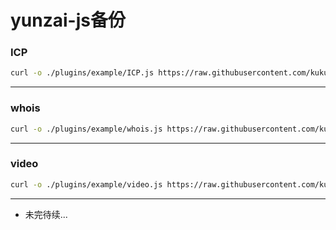 # yunzai-js备份

### ICP
```bash
curl -o ./plugins/example/ICP.js https://raw.githubusercontent.com/kukujik/yunzai-js/refs/heads/main/ICP.js
```
---
### whois
```bash
curl -o ./plugins/example/whois.js https://raw.githubusercontent.com/kukujik/yunzai-js/refs/heads/main/whois.js
```
---
### video
```bash
curl -o ./plugins/example/video.js https://raw.githubusercontent.com/kukujik/yunzai-js/refs/heads/main/video.js
```
---
- 未完待续...
